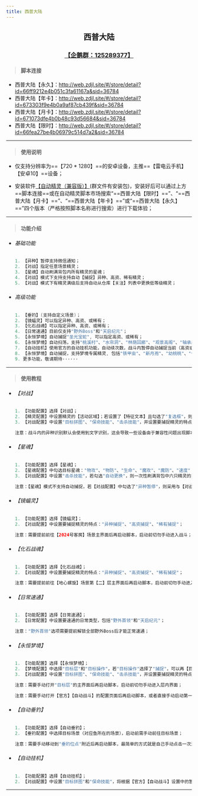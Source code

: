 ```yaml
---
title: 西普大陆
---
```


## <center>西普大陆</center>

### <center> [【企鹅群：125289377】](http://qm.qq.com/cgi-bin/qm/qr?_wv=1027&k=w6X02iMg9P7vpHfMXEjTszxQ9q07IF3U&authKey=cawcqxj4OHZ9VBB8g0RmXbKgjT%2FEbiQPdbY5TcH4nXW3zUi7q%2BUKFn0jyAFJgJ0w&noverify=0&group_code=125289377)</center>

> #### 脚本连接

- 西普大陆【永久】：http://web.zdjl.site/#/store/detail?id=66ff9212e4b051c3fa61167a&sid=36784
- 西普大陆【年卡】：http://web.zdjl.site/#/store/detail?id=673303f9e4b0a9af87cb439f&sid=36784
- 西普大陆【月卡】：http://web.zdjl.site/#/store/detail?id=671073dfe4b0b48c93d56684&sid=36784
- 西普大陆【限时】：http://web.zdjl.site/#/store/detail?id=66fea27be4b06979c514d7a2&sid=36784

---

> #### 使用说明

- 仅支持分辨率为==【720 * 1280】==的安卓设备，主推==【雷电云手机】【安卓10】==设备；

- 安装软件[【自动精灵（兼容版）】](http://zdjl.cc/)(群文件有安装包)，安装好后可以通过上方==脚本连接==或在自动精灵脚本市场搜索“==西普大陆【限时】==”、“==西普大陆【月卡】==”、“==西普大陆【年卡】==”或“==西普大陆【永久】==”四个版本（严格按照脚本名称进行搜索）进行下载体验；

---

> #### 功能介绍

- ###### 基础功能

  ```java
  1. 【异种】暂停支持微信通知；
  2. 【对战】指定任意场景精灵；
  3. 【星魂】自动刷满背包内所有精灵的星魂；
  4. 【对战】模式下支持支持自动【捕捉】异种、高资、稀有精灵；
  5. 【对战】模式下有精灵满级后支持自动从仓库【关注】列表中更换低等级精灵；
  ```

- ###### 高级功能

	```java
	1. 【垂钓】(支持自定义场景)；
	2. 【镜蝠灵】可以指定异种、高资、或稀有；
	3. 【化石战魂】可以指定异种、高资、或稀有；
	4. 【日常速通】目前仅支持"野外Boss"和"天启纪元"；
	5. 【永恒梦境】自动捕捉"圣光宝蛇", 可以指定高资、或稀有；
	6. 【永恒梦境】自动扫荡，支持"桃溪村"、"水帘洞"、"林荫回廊"、"观景高阁"、"轴承森林"、"表盘广场"; 扫荡过程支持自动捕捉异种、高资、或稀有精灵；
	7. 【自动挂机】使用官方的自动挂机功能，自动续次数，战斗内暂停自动捕捉当前（高资或异种）精灵，背包内精灵全部满级（开启满级暂停）从仓库【关注】列表中更换低等级精灵；
	8. 【永恒梦境】自动捕捉，支持梦境专属精灵, 包括"铁甲虫"、"新月孢"、"幼桃桃"、"化石鱼龙"、"蟠桃小小"、"箱庭卫士"、"不知匣(含异种)"、"炽灯蛸(含异种)"、"电波猫(含异种)"、"负匣灵(含异种)"、"钢针鸟(含异种)"、"浮游卫士(含异种)"、"狂野波尼(含异种)"、"流浪小幽(含异种)"、"骑士小幽(含异种)"、"提灯莎尔(含异种)"、"涂鸦小兵(含异种)"；
	9. 更多功能，敬请期待······
	```
	
---

> #### 使用教程

- ###### 【对战】

	```java
	1. 【功能配置】选择【对战】；
	2. 【精灵配置】中设置精灵的【活动区域】；若设置了【特征文本】且勾选了"复选框"，则将基于文字识别从场景中识别精灵；若未设置【特征文本】，则默认基于【特征颜色】从场景中识别精灵, 可通过"色值"后面的"瞄准器"从屏幕上选取颜色，双击可以放大取色；
	3. 【对战配置】中设置"目标拼图"、"保命技能"、"击杀技能"，并设置要捕捉精灵的特点："异种捕捉"、"高资捕捉"、"稀有捕捉"（稀有身高体重）、"盲目捕捉"（捕捉任意精灵）；若勾选"自动更换"，则当背包有精灵满级后，将自动从仓库"关注"列表中更换低等级精灵；若勾选"异种暂停"，脚本在识别到异种时会自动暂停并发送微信提醒；
	```

	```java
	注意：战斗内的异种识别默认会使用到文字识别，这会导致一些设备由于兼容性问题出现脚本卡死的情况，想要避免这一状况的发生，可以在【精灵配置】的【特征文本】中输入完整的精灵名称（不需要勾选"复选框"）；
	```

- ###### 【星魂】

	```java
	1. 【功能配置】选择【星魂】；
	2. 【星魂配置】中勾选目标星魂："物攻"、"物防"、"生命"、"魔攻"、"魔防"、"速度"；
	3. 【对战配置】中设置"击杀技能"，若勾选"自动更换"，则一次性刷满背包中六只精灵的目标星魂；
	```

	```java
	注意：【星魂】模式不支持自动捕捉，若【对战配置】中勾选了"异种暂停"，则采用与【对战】功能相同的异种判定方式；
	```

- ###### 【镜蝠灵】

	```java
	1. 【功能配置】选择【镜蝠灵】；
	2. 【对战配置】中设置要捕捉精灵的特点："异种捕捉"、"高资捕捉"、"稀有捕捉"；
	```

	```java
	注意：需要提前前往【2024号客房】场景主界面后再启动脚本，启动前切勿手动进入战斗；
	```

- ###### 【化石战魂】

  ```java
  1. 【功能配置】选择【化石战魂】；
  2. 【对战配置】中设置要捕捉精灵的特点："异种捕捉"、"高资捕捉"、"稀有捕捉"；
  ```

  ```java
  注意：需要提前前往【地心螺旋】场景第【二】层主界面后再启动脚本，启动前切勿手动进入战斗；
  ```


- ###### 【日常速通】

	```java
	1. 【功能配置】选择【日常速通】；
	2. 【日常配置】中设置要速通的日常类型，包括"野外首领"和"天启纪元"；
	```

	```java
	注意："野外首领"选项需要提前解锁全部野外Boss后才能正常速通；
	```

- ###### 【永恒梦境】

  ```java
  1. 【功能配置】选择【【永恒梦境】；
  2. 【梦境配置】中选择"目标层"和"目标操作"，若"目标操作"选择了"捕捉"，可以再【目标精灵】中勾选要捕捉的精灵;
  3. 【对战配置】中设置"目标拼图"、"保命技能"、"击杀技能"，并设置要捕捉精灵的特点："异种捕捉"、"高资捕捉"、"稀有捕捉"（稀有身高体重）、"盲目捕捉"（捕捉任意精灵）；若勾选"异种暂停"，脚本在识别到异种时会自动暂停并给你发送微信提醒；【永恒梦境】中的异种判定方式与【对战】不同，不需要考虑文字识别的影响；
  ```

  ```java
  注意：需要手动打开"目标层"的主界面后再启动脚本，启动前切勿手动进入层内界面；
  ```

  ```java
  注意：需要手动打开【官方】【自动战斗】的配置页面后再启动脚本，或者直接手动启动第一次【自动战斗】后启动脚本；
  ```

- ###### 【自动垂钓】

  ```java
  1. 【功能配置】选择【自动垂钓】；
  2. 【垂钓配置】中选择目标场景（对应鱼所在的场景），启动前需手动前往目标场景；
  ```

  ```java
  注意：需要手动移动到"垂钓位点"附近后再启动脚本，最简单的方式就是自己手动点击一次浮漂，之后返回主界面，然后再启动脚本;
  ```

- ###### 【自动挂机】

  ```java
  1. 【功能配置】选择【自动挂机】；
  2. 【对战配置】中设置"目标拼图"和"保命技能"，将根据【官方】【自动战斗】设置中的暂停条件捕捉目标精灵，若勾选了"异种暂停"，则采用与【对战】功能相同的异种判定方式；
  ```

---